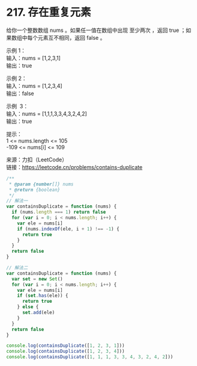 # 217. 存在重复元素

给你一个整数数组 nums 。如果任一值在数组中出现 至少两次 ，返回 true ；如果数组中每个元素互不相同，返回 false 。

示例 1：  
输入：nums = [1,2,3,1]  
输出：true

示例 2：  
输入：nums = [1,2,3,4]  
输出：false

示例  3：  
输入：nums = [1,1,1,3,3,4,3,2,4,2]  
输出：true

提示：  
1 <= nums.length <= 105  
-109 <= nums[i] <= 109

来源：力扣（LeetCode）  
链接：https://leetcode.cn/problems/contains-duplicate

```javascript
/**
 * @param {number[]} nums
 * @return {boolean}
 */
// 解法一
var containsDuplicate = function (nums) {
  if (nums.length === 1) return false
  for (var i = 0; i < nums.length; i++) {
    var ele = nums[i]
    if (nums.indexOf(ele, i + 1) !== -1) {
      return true
    }
  }
  return false
}

// 解法二
var containsDuplicate = function (nums) {
  var set = new Set()
  for (var i = 0; i < nums.length; i++) {
    var ele = nums[i]
    if (set.has(ele)) {
      return true
    } else {
      set.add(ele)
    }
  }
  return false
}

console.log(containsDuplicate([1, 2, 3, 1]))
console.log(containsDuplicate([1, 2, 3, 4]))
console.log(containsDuplicate([1, 1, 1, 3, 3, 4, 3, 2, 4, 2]))
```
